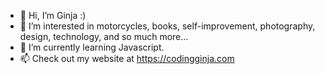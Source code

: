 - 👋 Hi, I’m Ginja :) 
- 👀 I’m interested in motorcycles, books, self-improvement, photography, design, technology, and so much more...
- 🌱 I’m currently learning Javascript.
- 📫 Check out my website at https://codingginja.com 

<!---
meilune/meilune is a ✨ special ✨ repository because its `README.md` (this file) appears on your GitHub profile.
You can click the Preview link to take a look at your changes.
--->
